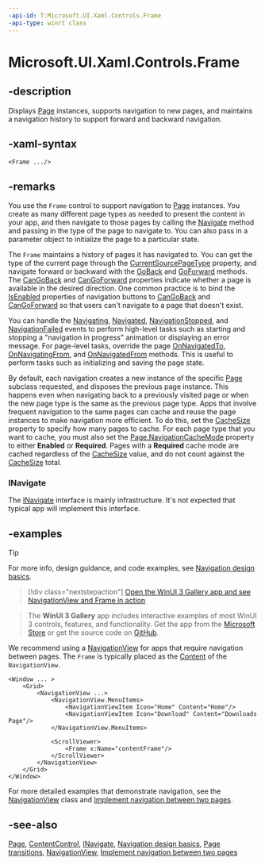 ```yaml
---
-api-id: T:Microsoft.UI.Xaml.Controls.Frame
-api-type: winrt class
---
```


<!-- Class syntax.
public class Frame : Windows.UI.Xaml.Controls.ContentControl, Windows.UI.Xaml.Controls.IFrame, Windows.UI.Xaml.Controls.IFrame2, Windows.UI.Xaml.Controls.IFrame3, Windows.UI.Xaml.Controls.IFrame4, Windows.UI.Xaml.Controls.INavigate
-->

# Microsoft.UI.Xaml.Controls.Frame

## -description

Displays [Page](page.md) instances, supports navigation to new pages, and maintains a navigation history to support forward and backward navigation.

## -xaml-syntax

```xaml
<Frame .../>
```

## -remarks

You use the `Frame` control to support navigation to [Page](page.md) instances. You create as many different page types as needed to present the content in your app, and then navigate to those pages by calling the [Navigate](frame_navigate_1557370995.md) method and passing in the type of the page to navigate to. You can also pass in a parameter object to initialize the page to a particular state.

The `Frame` maintains a history of pages it has navigated to. You can get the type of the current page through the [CurrentSourcePageType](frame_currentsourcepagetype.md) property, and navigate forward or backward with the [GoBack](frame_goback_1030386674.md) and [GoForward](frame_goforward_1537152893.md) methods. The [CanGoBack](frame_cangoback.md) and [CanGoForward](frame_cangoforward.md) properties indicate whether a page is available in the desired direction. One common practice is to bind the [IsEnabled](control_isenabled.md) properties of navigation buttons to [CanGoBack](frame_cangoback.md) and [CanGoForward](frame_cangoforward.md) so that users can't navigate to a page that doesn't exist.

You can handle the [Navigating](frame_navigating.md), [Navigated](frame_navigated.md), [NavigationStopped](frame_navigationstopped.md), and [NavigationFailed](frame_navigationfailed.md) events to perform high-level tasks such as starting and stopping a "navigation in progress" animation or displaying an error message. For page-level tasks, override the page [OnNavigatedTo](page_onnavigatedto_1316593960.md), [OnNavigatingFrom](page_onnavigatingfrom_1820075439.md), and [OnNavigatedFrom](page_onnavigatedfrom_1545714785.md) methods. This is useful to perform tasks such as initializing and saving the page state.

By default, each navigation creates a new instance of the specific [Page](page.md) subclass requested, and disposes the previous page instance. This happens even when navigating back to a previously visited page or when the new page type is the same as the previous page type. Apps that involve frequent navigation to the same pages can cache and reuse the page instances to make navigation more efficient. To do this, set the [CacheSize](frame_cachesize.md) property to specify how many pages to cache. For each page type that you want to cache, you must also set the [Page.NavigationCacheMode](page_navigationcachemode.md) property to either **Enabled** or **Required**. Pages with a **Required** cache mode are cached regardless of the [CacheSize](frame_cachesize.md) value, and do not count against the [CacheSize](frame_cachesize.md) total.

### INavigate

The [INavigate](inavigate.md) interface is mainly infrastructure. It's not expected that typical app will implement this interface.

## -examples

> [!TIP]
> For more info, design guidance, and code examples, see [Navigation design basics](/windows/apps/design/basics/navigation-basics).

> [!div class="nextstepaction"]
> [Open the WinUI 3 Gallery app and see NavigationView and Frame in action](winui3gallery://item/NavigationView)

> The **WinUI 3 Gallery** app includes interactive examples of most WinUI 3 controls, features, and functionality. Get the app from the [Microsoft Store](https://www.microsoft.com/store/productId/9P3JFPWWDZRC) or get the source code on [GitHub](https://github.com/microsoft/WinUI-Gallery).

We recommend using a [NavigationView](navigationview.md) for apps that require navigation between pages. The `Frame` is typically placed as the [Content](contentcontrol_content.md) of the `NavigationView`.

```xaml
<Window ... >
    <Grid>
        <NavigationView ...>
            <NavigationView.MenuItems>
                <NavigationViewItem Icon="Home" Content="Home"/>
                <NavigationViewItem Icon="Download" Content="Downloads Page"/>
            </NavigationView.MenuItems>

            <ScrollViewer>
                <Frame x:Name="contentFrame"/>
            </ScrollViewer>
        </NavigationView>
    </Grid>
</Window>
```

For more detailed examples that demonstrate navigation, see the [NavigationView](navigationview.md) class and [Implement navigation between two pages](/windows/apps/design/basics/navigate-between-two-pages).

## -see-also

[Page](page.md), [ContentControl](contentcontrol.md), [INavigate](inavigate.md), [Navigation design basics](/windows/apps/design/basics/navigation-basics), [Page transitions](/windows/apps/design/motion/page-transitions), [NavigationView](navigationview.md), [Implement navigation between two pages](/windows/apps/design/basics/navigate-between-two-pages)
